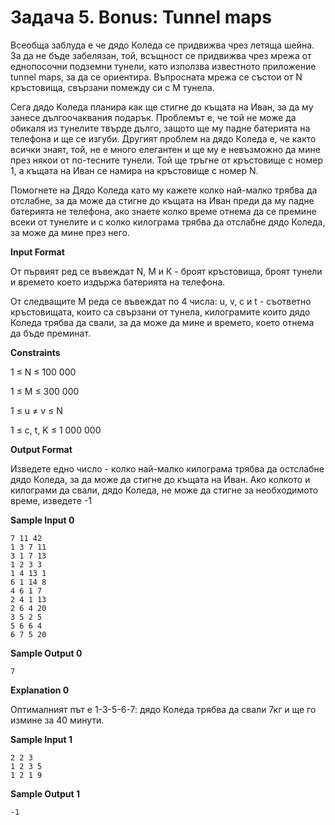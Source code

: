 # Задача 5. Bonus: Tunnel maps

Всеобща заблуда е че дядо Коледа се придвижва чрез летяща шейна. За да не бъде забелязан, той, всъщност се придвижва чрез мрежа от еднопосочни подземни тунели, като използва известното приложение tunnel maps, за да се ориентира. Въпросната мрежа се състои от N кръстовища, свързани помежду си с M тунела.

Сега дядо Kоледа планира как ще стигне до къщата на Иван, за да му занесе дългоочаквания подарък. Проблемът е, че той не може да обикаля из тунелите твърде дълго, защото ще му падне батерията на телефона и ще се изгуби. Другият проблем на дядо Коледа е, че както всички знаят, той, не е много елегантен и ще му е невъзможно да мине през някои от по-тесните тунели. Той ще тръгне от кръстовище с номер 1, а къщата на Иван се намира на кръстовище с номер N.

Помогнете на Дядо Коледа като му кажете колко най-малко трябва да отслабне, за да може да стигне до къщата на Иван преди да му падне батерията не телефона, ако знаете колко време отнема да се премине всеки от тунелите и с колко килограма трябва да отслабне дядо Коледа, за може да мине през него.

**Input Format**

От първият ред се въвеждат N, М и К - броят кръстовища, броят тунели и времето което издържа батерията на телефона.

От следващите М реда се въвеждат по 4 числа: u, v, c и t - съответно кръстовищата, които са свързани от тунела, килограмите които дядо Коледа трябва да свали, за да може да мине и времето, което отнема да бъде преминат.

**Constraints**

1 ≤ N ≤ 100 000

1 ≤ M ≤ 300 000

1 ≤ u ≠ v ≤ N

1 ≤ c, t, K ≤ 1 000 000

**Output Format**

Изведете едно число - колко най-малко килограма трябва да остслабне дядо Коледа, за да може да стигне до къщата на Иван. Ако колкото и килограми да свали, дядо Коледа, не може да стигне за необходимото време, изведете -1

**Sample Input 0**
```
7 11 42
1 3 7 11
3 1 7 13
1 2 3 3
1 4 13 1
6 1 14 8
4 6 1 7
2 4 1 13
2 6 4 20
3 5 2 5
5 6 6 4
6 7 5 20
```

**Sample Output 0**
```
7
```

**Explanation 0**

Оптималният път е 1-3-5-6-7: дядо Коледа трябва да свали 7кг и ще го измине за 40 минути.

**Sample Input 1**
```
2 2 3
1 2 3 5
1 2 1 9
```

**Sample Output 1**
```
-1
```
